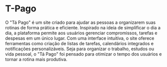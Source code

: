 # T-Pago

O "Tá Pago" é um site criado para ajudar as pessoas a organizarem suas rotinas de forma prática e eficiente. Inspirado na ideia de simplificar o dia a dia, a plataforma permite aos usuários gerenciar compromissos, tarefas e despesas em um único lugar. Com uma interface intuitiva, o site oferece ferramentas como criação de listas de tarefas, calendários integrados e notificações personalizáveis. Seja para organizar o trabalho, estudos ou vida pessoal, o "Tá Pago" foi pensado para otimizar o tempo dos usuários e tornar a rotina mais produtiva.